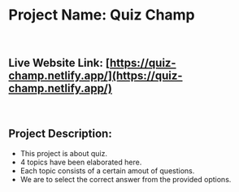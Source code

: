 # Project Name: Quiz Champ

<br>

## Live Website Link: [https://quiz-champ.netlify.app/](https://quiz-champ.netlify.app/)

<br>

## Project Description:

* This project is about quiz.
* 4 topics have been elaborated here.
* Each topic consists of a certain amout of questions.
* We are to select the correct answer from the provided options.


